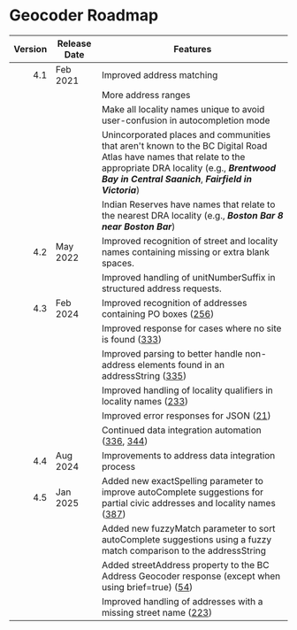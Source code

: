 # Geocoder Roadmap
Version | Release Date | Features
-------: | --------------- | -------------
4.1|Feb 2021|Improved address matching
|||More address ranges
|||Make all locality names unique to avoid user-confusion in autocompletion mode
|||Unincorporated places and communities that aren't known to the BC Digital Road Atlas have names that relate to the appropriate DRA locality (e.g., ***Brentwood Bay in Central Saanich***, ***Fairfield in Victoria***)
|||Indian Reserves have names that relate to the nearest DRA locality (e.g., ***Boston Bar 8 near Boston Bar***)
4.2|May 2022| Improved recognition of street and locality names containing missing or extra blank spaces.
|||Improved handling of unitNumberSuffix in structured address requests.
4.3|Feb 2024| Improved recognition of addresses containing PO boxes ([256](https://github.com/bcgov/ols-geocoder/issues/256))
|||Improved response for cases where no site is found ([333](https://github.com/bcgov/ols-geocoder/issues/333))
|||Improved parsing to better handle non-address elements found in an addressString ([335](https://github.com/bcgov/ols-geocoder/issues/335))
|||Improved handling of locality qualifiers in locality names ([233](https://github.com/bcgov/ols-geocoder/issues/233))
|||Improved error responses for JSON ([21](https://github.com/bcgov/ols-geocoder/issues/21))
|||Continued data integration automation ([336](https://github.com/bcgov/ols-geocoder/issues/336), [344](https://github.com/bcgov/ols-geocoder/issues/344))
4.4|Aug 2024| Improvements to address data integration process
4.5|Jan 2025| Added new exactSpelling parameter to improve autoComplete suggestions for partial civic addresses and locality names ([387](https://github.com/bcgov/ols-geocoder/issues/387))
|||Added new fuzzyMatch parameter to sort autoComplete suggestions using a fuzzy match comparison to the addressString
|||Added streetAddress property to the BC Address Geocoder response (except when using brief=true) ([54](https://github.com/bcgov/ols-geocoder/issues/54))
|||Improved handling of addresses with a missing street name ([223](https://github.com/bcgov/ols-geocoder/issues/223))
